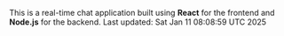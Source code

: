 This is a real-time chat application built using **React** for the frontend and **Node.js** for the backend.
Last updated: Sat Jan 11 08:08:59 UTC 2025
